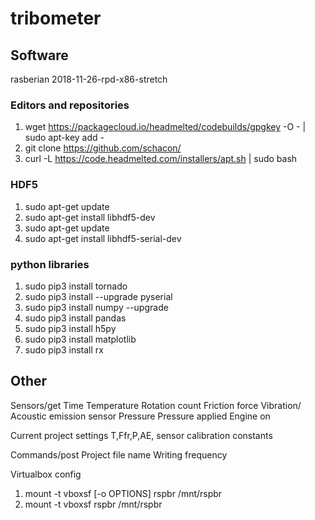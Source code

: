 # tribometer

## Software
rasberian 2018-11-26-rpd-x86-stretch
### Editors and repositories
1. wget https://packagecloud.io/headmelted/codebuilds/gpgkey -O - | sudo apt-key add -
1. git clone https://github.com/schacon/
1. curl -L https://code.headmelted.com/installers/apt.sh | sudo bash
### HDF5
1. sudo apt-get update
1. sudo apt-get install libhdf5-dev
1. sudo apt-get update
1. sudo apt-get install libhdf5-serial-dev

### python libraries
1. sudo pip3 install tornado
1. sudo pip3 install --upgrade pyserial
1. sudo pip3 install numpy --upgrade
1. sudo pip3 install pandas
1. sudo pip3 install h5py
1. sudo pip3 install matplotlib
1. sudo pip3 install rx

## Other
Sensors/get
Time
Temperature
Rotation count
Friction force
Vibration/ Acoustic emission sensor
Pressure
Pressure applied
Engine on

Current project settings
	T,Ffr,P,AE, sensor calibration constants


Commands/post
Project file name
Writing frequency

Virtualbox config
1. mount -t vboxsf [-o OPTIONS] rspbr /mnt/rspbr
1. mount -t vboxsf rspbr /mnt/rspbr
